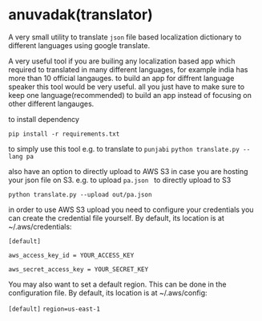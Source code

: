 # anuvadak(translator)

A very small utility to translate `json` file based localization dictionary to different languages using google translate.

A very useful tool if you are builing any localization based app which required to translated in many different languages, for example india has more than 10 official langauges. to build an app for diffrent language speaker this tool would be very useful.
all you just have to make sure to keep one language(recommended) to build an app instead of focusing on other different langauges.

to install dependency

`
pip install -r requirements.txt
`

to simply use this tool
e.g. to translate to `punjabi`
`python translate.py --lang pa`

also have an option to directly upload to AWS S3 in case you are hosting your json file on S3.
e.g. to upload `pa.json ` to directly upload to S3

`python translate.py --upload out/pa.json`

in order to use AWS S3 upload you need to configure your credentials
you can create the credential file yourself. By default, its location is at ~/.aws/credentials:

  `[default]`
  
  `aws_access_key_id = YOUR_ACCESS_KEY`
  
  `aws_secret_access_key = YOUR_SECRET_KEY`
  

You may also want to set a default region. This can be done in the configuration file. 
By default, its location is at ~/.aws/config:

`[default]`
`region=us-east-1`
